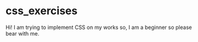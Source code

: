 # css_exercises

Hi! I am trying to implement CSS on my works so, I am a beginner so please bear with me. 